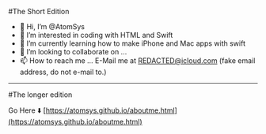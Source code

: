 #The Short Edition
- 👋 Hi, I’m @AtomSys
- 👀 I’m interested in coding with HTML and Swift
- 🌱 I’m currently learning how to make iPhone and Mac apps with swift
- 💞️ I’m looking to collaborate on ...
- 📫 How to reach me ... E-Mail me at REDACTED@icloud.com (fake email address, do not e-mail to.)
---
#The longer edition

Go Here ⬇️
[https://atomsys.github.io/aboutme.html](https://atomsys.github.io/aboutme.html)

<!---
AtomSys/AtomSys is a ✨ special ✨ repository because its `README.md` (this file) appears on your GitHub profile.
You can click the Preview link to take a look at your changes.
--->
